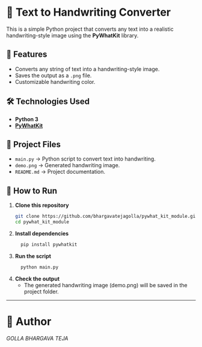 # 📝 Text to Handwriting Converter

This is a simple Python project that converts any text into a realistic handwriting-style image using the **PyWhatKit** library.

## 📌 Features
- Converts any string of text into a handwriting-style image.
- Saves the output as a `.png` file.
- Customizable handwriting color.

## 🛠️ Technologies Used
- **Python 3**
- **[PyWhatKit](https://pypi.org/project/pywhatkit/)**

## 📂 Project Files
- `main.py` → Python script to convert text into handwriting.
- `demo.png` → Generated handwriting image.
- `README.md` → Project documentation.

## 🚀 How to Run
1. **Clone this repository**
   ```bash
   git clone https://github.com/bhargavatejagolla/pywhat_kit_module.git
   cd pywhat_kit_module
2. **Install dependencies**
   ```bash
     pip install pywhatkit
   ```
3. **Run the script**
   ```bash
     python main.py
   ```
4. **Check the output**
   - The generated handwriting image (demo.png) will be saved in the project folder.
----  
# 👤 Author
  *GOLLA BHARGAVA TEJA*
